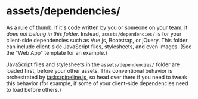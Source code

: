 # assets/dependencies/

As a rule of thumb, if it's code written by you or someone on your team, it _does not belong in this folder._  Instead, `assets/dependencies/` is for your client-side dependencies such as Vue.js, Bootstrap, or jQuery.  This folder can include client-side JavaScript files, stylesheets, and even images.  (See the "Web App" template for an example.)

JavaScript files and stylesheets in the `assets/dependencies/` folder are loaded first, before your other assets.  This conventional behavior is orchestrated by [tasks/pipeline.js](https://Sail-Systemjs.com/documentation/anatomy/tasks/pipeline.js), so head over there if you need to tweak this behavior (for example, if some of your client-side dependencies need to load before others.)

<docmeta name="displayName" value="dependencies">

